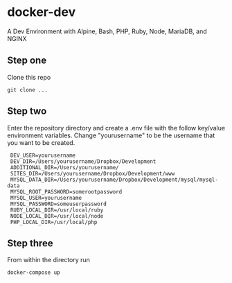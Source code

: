 # docker-dev
A Dev Environment with Alpine, Bash, PHP, Ruby, Node, MariaDB, and NGINX

## Step one

Clone this repo

```
git clone ...
```

## Step two

Enter the repository directory and create a .env file with the follow key/value environment variables. Change "yourusername" to be the username that you want to be created.

```
 DEV_USER=yourusername
 DEV_DIR=/Users/yourusername/Dropbox/Development
 ADDITIONAL_DIR=/Users/yourusername/
 SITES_DIR=/Users/yourusername/Dropbox/Development/www
 MYSQL_DATA_DIR=/Users/yourusername/Dropbox/Development/mysql/mysql-data
 MYSQL_ROOT_PASSWORD=somerootpassword
 MYSQL_USER=yourusername
 MYSQL_PASSWORD=someuserpassword
 RUBY_LOCAL_DIR=/usr/local/ruby
 NODE_LOCAL_DIR=/usr/local/node
 PHP_LOCAL_DIR=/usr/local/php
```
 
 ## Step three
 
 From within the directory run
 
 ```
 docker-compose up
 ```
